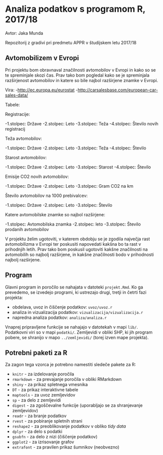 # Analiza podatkov s programom R, 2017/18

Avtor: Jaka Munda

Repozitorij z gradivi pri predmetu APPR v študijskem letu 2017/18

## Avtomobilizem v Evropi

Pri projektu bom obravnaval značilnosti avtomobilov v Evropi in kako so se te spreminjale skozi čas. Prav tako bom pogledal kako se je spreminjala razširjenost avtomobilov in katere so bile najbol razširjene znamke v Evropi.

Vira:
 -http://ec.europa.eu/eurostat
 -http://carsalesbase.com/european-car-sales-data/

Tabele:

Registracije:

 -1.stolpec: Države
 -2.stolpec: Leto
 -3.stolpec: Teža
 -4.stolpec: Število novih registracij

Teža avtomobilov:

 -1.stolpec: Države
 -2.stolpec: Leto
 -3.stolpec: Teža
 -4.stolpec: Število

Starost avtomobilov:

 -1.stolpec: Države
 -2.stolpec: Leto
 -3.stolpec: Starost
 -4.stolpec: Število

Emisije CO2 novih avtomobilov:

 -1.stolpec: Države
 -2.stolpec: Leto
 -3.stolpec: Gram CO2 na km

Število avtomobilov na 1000 prebivalcev:

 -1.stolpec: Države
 -2.stolpec: Leto
 -3.stolpec: Število

Katere avtomobilske znamke so najbol razširjene:

 -1.stolpec: Avtomobilska znamka
 -2.stolpec: leto
 -3.stolpec: Število prodanih avtomobilov

V projektu želim ugotoviti, v katerem obdobju se je zgodila največja rast avtomobilizma v Evropi ter poskusiti napovedati kakšna bo ta rast v prihodnjih letih. Prav tako bom poskusil ugotoviti kakšne značilnosti na avtomobilih so najbolj razširjene, in kakšne značilnosti bodo v prihodnosti najbolj razširjene.

## Program

Glavni program in poročilo se nahajata v datoteki `projekt.Rmd`. Ko ga prevedemo,
se izvedejo programi, ki ustrezajo drugi, tretji in četrti fazi projekta:

* obdelava, uvoz in čiščenje podatkov: `uvoz/uvoz.r`
* analiza in vizualizacija podatkov: `vizualizacija/vizualizacija.r`
* napredna analiza podatkov: `analiza/analiza.r`

Vnaprej pripravljene funkcije se nahajajo v datotekah v mapi `lib/`. Podatkovni
viri so v mapi `podatki/`. Zemljevidi v obliki SHP, ki jih program pobere, se
shranijo v mapo `../zemljevidi/` (torej izven mape projekta).

## Potrebni paketi za R

Za zagon tega vzorca je potrebno namestiti sledeče pakete za R:

* `knitr` - za izdelovanje poročila
* `rmarkdown` - za prevajanje poročila v obliki RMarkdown
* `shiny` - za prikaz spletnega vmesnika
* `DT` - za prikaz interaktivne tabele
* `maptools` - za uvoz zemljevidov
* `sp` - za delo z zemljevidi
* `digest` - za zgoščevalne funkcije (uporabljajo se za shranjevanje zemljevidov)
* `readr` - za branje podatkov
* `rvest` - za pobiranje spletnih strani
* `reshape2` - za preoblikovanje podatkov v obliko *tidy data*
* `dplyr` - za delo s podatki
* `gsubfn` - za delo z nizi (čiščenje podatkov)
* `ggplot2` - za izrisovanje grafov
* `extrafont` - za pravilen prikaz šumnikov (neobvezno)

